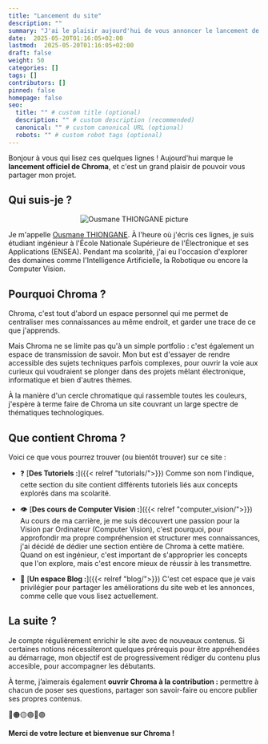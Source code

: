 ```yaml
---
title: "Lancement du site"
description: ""
summary: "J'ai le plaisir aujourd'hui de vous annoncer le lancement de Chroma !"
date:  2025-05-20T01:16:05+02:00
lastmod:  2025-05-20T01:16:05+02:00
draft: false
weight: 50
categories: []
tags: []
contributors: []
pinned: false
homepage: false
seo:
  title: "" # custom title (optional)
  description: "" # custom description (recommended)
  canonical: "" # custom canonical URL (optional)
  robots: "" # custom robot tags (optional)
---
```


Bonjour à vous qui lisez ces quelques lignes ! Aujourd'hui marque le **lancement officiel de Chroma**, et c'est un grand plaisir de pouvoir vous partager mon projet.

## Qui suis-je ?

<p align="center">
    <img src="/chroma/images/pp.jpg" alt="Ousmane THIONGANE picture" class="w-full h-auto" />
    </br>
</p>

Je m'appelle [Ousmane THIONGANE](https://mowibox.github.io/). À l'heure où j'écris ces lignes, je suis étudiant ingénieur à l'École Nationale Supérieure de l'Électronique et ses Applications (ENSEA). Pendant ma scolarité, j'ai eu l'occasion d'explorer des domaines comme l'Intelligence Artificielle, la Robotique ou encore la Computer Vision.

## Pourquoi Chroma ?

Chroma, c'est tout d'abord un espace personnel qui me permet de centraliser mes connaissances au même endroit, et garder une trace de ce que j'apprends.

Mais Chroma ne se limite pas qu'à un simple portfolio : c'est également un espace de transmission de savoir. Mon but est d'essayer de rendre accessible des sujets techniques parfois complexes, pour ouvrir la voie aux curieux qui voudraient se plonger dans des projets mêlant électronique, informatique et bien d'autres thèmes.

À la manière d'un cercle chromatique qui rassemble toutes les couleurs, j'espère à terme faire de Chroma un site couvrant un large spectre de thématiques technologiques.

## Que contient Chroma ?

Voici ce que vous pourrez trouver (ou bientôt trouver) sur ce site :

- :question: [**Des Tutoriels :**]({{< relref "tutorials/">}}) Comme son nom l'indique, cette section du site contient différents tutoriels liés aux concepts explorés dans ma scolarité.

- :eye: [**Des cours de Computer Vision :**]({{< relref "computer_vision/">}}) Au cours de ma carrière, je me suis découvert une passion pour la Vision par Ordinateur (Computer Vision), c'est pourquoi, pour approfondir ma propre compréhension et structurer mes connaissances, j'ai décidé de dédier une section entière de Chroma à cette matière. Quand on est ingénieur, c'est important de s'approprier les concepts que l'on explore, mais c'est encore mieux de réussir à les transmettre.

- :speech_balloon: [**Un espace Blog :**]({{< relref "blog/">}}) C'est cet espace que je vais privilégier pour partager les améliorations du site web et les annonces, comme celle que vous lisez actuellement.

## La suite ?

Je compte régulièrement enrichir le site avec de nouveaux contenus. Si certaines notions nécessiteront quelques prérequis pour être appréhendées au démarrage, mon objectif est de progressivement rédiger du contenu plus accesible, pour accompagner les débutants.

À terme, j’aimerais également **ouvrir Chroma à la contribution :** permettre à chacun de poser ses questions, partager son savoir-faire ou encore publier ses propres contenus.

🔴🟠🟡🟢🔵🟣

**Merci de votre lecture et bienvenue sur Chroma !**
